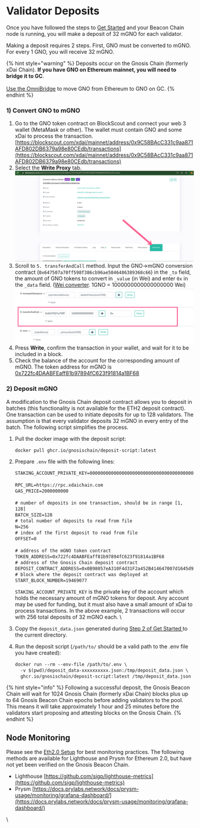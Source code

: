 # Validator Deposits

Once you have followed the steps to [Get Started](get-started.md) and your Beacon Chain node is running, you will make a deposit of 32 mGNO for each validator.

Making a deposit requires 2 steps. First, GNO must be converted to mGNO. For every 1 GNO, you will receive 32 mGNO.&#x20;

{% hint style="warning" %}
Deposits occur on the Gnosis Chain (formerly xDai Chain). **If you have GNO on Ethereum mainnet, you will need to bridge it to GC**. \
\
[Use the OmniBridge](https://omni.xdaichain.com/bridge) to move GNO from Ethereum to GNO on GC.&#x20;
{% endhint %}

### 1) Convert GNO to mGNO

1. Go to the GNO token contract on BlockScout and connect your web 3 wallet (MetaMask or other). The wallet must contain GNO and some xDai to process the transaction. [https://blockscout.com/xdai/mainnet/address/0x9C58BAcC331c9aa871AFD802DB6379a98e80CEdb/transactions](https://blockscout.com/xdai/mainnet/address/0x9C58BAcC331c9aa871AFD802DB6379a98e80CEdb/transactions)
2. Select the **Write Proxy** tab.\
   ![](../.gitbook/assets/write-proxy.png)
3. Scroll to `5. transferAndCall` method. Input the GNO->mGNO conversion contract (`0x647507a70ff598f386cb96ae5046486389368c66`) in the `_to` field, the amount of GNO tokens to convert in `_value` (in Wei) and enter `0x` in the   `_data` field. ([Wei converter](https://eth-converter.com). 1GNO = 1000000000000000000 Wei)\
   ![](../.gitbook/assets/transfer-and-call.png)
4. Press **Write**, confirm the transaction in your wallet, and wait for it to be included in a block.
5. Check the balance of the account for the corresponding amount of mGNO. The token address for mGNO is [0x722fc4DAABFEaff81b97894fC623f91814a1BF68](https://blockscout.com/xdai/mainnet/token/0x722fc4DAABFEaff81b97894fC623f91814a1BF68/token-transfers)

### 2) Deposit mGNO

A modification to the Gnosis Chain deposit contract allows you to deposit in batches (this functionality is not available for the ETH2 deposit contract). One transaction can be used to initiate deposits for up to 128 validators. The assumption is that every validator deposits 32 mGNO in every entry of the batch. The following script simplifies the process.

1.  Pull the docker image with the deposit script:

    ```
    docker pull ghcr.io/gnosischain/deposit-script:latest
    ```
2.  Prepare `.env` file with the following lines:

    ```
    STAKING_ACCOUNT_PRIVATE_KEY=0000000000000000000000000000000000000000000000000000000000000000

    RPC_URL=https://rpc.xdaichain.com
    GAS_PRICE=2000000000

    # number of deposits in one transaction, should be in range [1, 128]
    BATCH_SIZE=128
    # total number of deposits to read from file
    N=256
    # index of the first deposit to read from file
    OFFSET=0

    # address of the mGNO token contract
    TOKEN_ADDRESS=0x722fc4DAABFEaff81b97894fC623f91814a1BF68
    # address of the Gnosis Chain deposit contract
    DEPOSIT_CONTRACT_ADDRESS=0x0B98057eA310F4d31F2a452B414647007d1645d9
    # block where the deposit contract was deployed at
    START_BLOCK_NUMBER=19469077
    ```

    `STAKING_ACCOUNT_PRIVATE_KEY` is the private key of the account which holds the necessary amount of mGNO tokens for deposit. Any account may be used for funding, but it must also have a small amount of xDai to process transactions. In the above example, 2 transactions will occur with 256 total deposits of 32 mGNO each. \

3. Copy the `deposit_data.json` generated during [Step 2 of Get Started ](get-started.md#2-generate-validator-account-s-and-deposit-data)to the current directory.
4.  Run the deposit script (`/path/to/` should be a valid path to the .env file you have created):

    ```
    docker run --rm --env-file /path/to/.env \
      -v $(pwd)/deposit_data-xxxxxxxxxx.json:/tmp/deposit_data.json \
      ghcr.io/gnosischain/deposit-script:latest /tmp/deposit_data.json
    ```

{% hint style="info" %}
Following a successful deposit, the Gnosis Beacon Chain will wait for 1024 Gnosis Chain (formerly xDai Chain) blocks plus up to 64 Gnosis Beacon Chain epochs before adding validators to the pool. This means it will take approximately 1 hour and 25 minutes before the validators start proposing and attesting blocks on the Gnosis Chain.
{% endhint %}

## Node Monitoring

Please see the [Eth2.0 Setup](https://launchpad.ethereum.org/en/) for best monitoring practices. The following methods are available for Lighthouse and Prysm for Ethereum 2.0, but have not yet been verified on the Gnosis Beacon Chain.

* Lighthouse [https://github.com/sigp/lighthouse-metrics](https://github.com/sigp/lighthouse-metrics)
* Prysm [https://docs.prylabs.network/docs/prysm-usage/monitoring/grafana-dashboard/](https://docs.prylabs.network/docs/prysm-usage/monitoring/grafana-dashboard/)

\
